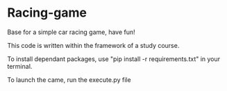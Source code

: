 # Racing-game
Base for a simple car racing game, have fun!

This code is written within 
the framework of a study course.

To install dependant packages, use "pip install -r requirements.txt" in your terminal.

To launch the came, run the execute.py file